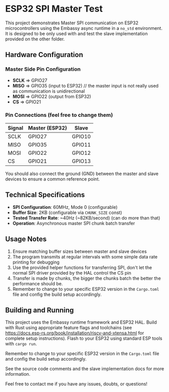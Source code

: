 # ESP32 SPI Master Test

This project demonstrates Master SPI communication on ESP32 microcontrollers using the Embassy async runtime in a `no_std` environment. It is designed to be only used with and test the slave implementation provided on the other folder.

## Hardware Configuration

### Master Side Pin Configuration
- **SCLK** => GPIO27
- **MISO** => GPIO35 (input to ESP32) // the master input is not really used as communication is unidirectional
- **MOSI** => GPIO22 (output from ESP32)
- **CS** => GPIO21

### Pin Connections (feel free to change them)
| Signal | Master (ESP32) | Slave |
|--------|----------------|-------|
| SCLK   | GPIO27         | GPIO10|
| MISO   | GPIO35         | GPIO11|
| MOSI   | GPIO22         | GPIO12|
| CS     | GPIO21         | GPIO13|

You should also connect the ground (GND) between the master and slave devices to ensure a common reference point.

## Technical Specifications

- **SPI Configuration**: 60MHz, Mode 0 (configurable)
- **Buffer Size**: 2KB (configurable via `CHUNK_SIZE` const)
- **Tested Transfer Rate**: ~40Hz (~82KB/second) (can do more than that)
- **Operation**: Asynchronous master SPI chunk batch transfer

## Usage Notes

1. Ensure matching buffer sizes between master and slave devices
2. The program transmits at regular intervals with some simple data rate printing for debugging
3. Use the provided helper functions for transferring SPI, don't let the normal SPI driver provided by the HAL control the CS pin
4. Transfer is made by chunks, the bigger the chunks batch the better the performance should be.
5. Remember to change to your specific ESP32 version in the `Cargo.toml` file and config the build setup accordingly.

## Building and Running
This project uses the Embassy runtime framework and ESP32 HAL. Build with Rust using appropriate feature flags and toolchains (see https://docs.esp-rs.org/book/installation/riscv-and-xtensa.html for complete setup instructions). Flash to your ESP32 using standard ESP tools with `cargo run`.

Remember to change to your specific ESP32 version in the `Cargo.toml` file and config the build setup accordingly.

See the source code comments and the slave implementation docs for more information.


Feel free to contact me if you have any issues, doubts, or questions!
